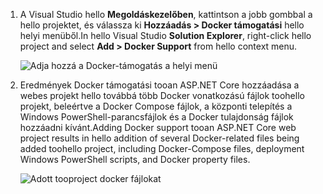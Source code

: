 1. <span data-ttu-id="ec670-101">A Visual Studio hello **Megoldáskezelőben**, kattintson a jobb gombbal a hello projektet, és válassza ki **Hozzáadás > Docker támogatási** hello helyi menüből.</span><span class="sxs-lookup"><span data-stu-id="ec670-101">In hello Visual Studio **Solution Explorer**, right-click hello project and select **Add > Docker Support** from hello context menu.</span></span>
   
    ![Adja hozzá a Docker-támogatás a helyi menü](media/vs-azure-tools-docker-add-docker-support/docker-support-context-menu.png)
2. <span data-ttu-id="ec670-103">Eredmények Docker támogatási tooan ASP.NET Core hozzáadása a webes projekt hello továbbá több Docker vonatkozású fájlok toohello projekt, beleértve a Docker Compose fájlok, a központi telepítés a Windows PowerShell-parancsfájlok és a Docker tulajdonság fájlok hozzáadni kívánt.</span><span class="sxs-lookup"><span data-stu-id="ec670-103">Adding Docker support tooan ASP.NET Core web project results in hello addition of several Docker-related files being added toohello project, including Docker-Compose files, deployment Windows PowerShell scripts, and Docker property files.</span></span> 
   
    ![Adott tooproject docker fájlokat](media/vs-azure-tools-docker-add-docker-support/docker-files-added.png)


